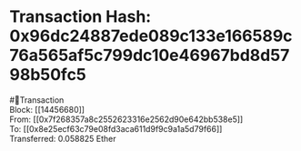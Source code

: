 
Transaction Hash: 0x96dc24887ede089c133e166589c76a565af5c799dc10e46967bd8d5798b50fc5
====================================================================================
  
#💸Transaction  
Block: [[14456680]]  
From: [[0x7f268357a8c2552623316e2562d90e642bb538e5]]  
To: [[0x8e25ecf63c79e08fd3aca611d9f9c9a1a5d79f66]]  
Transferred: 0.058825 Ether